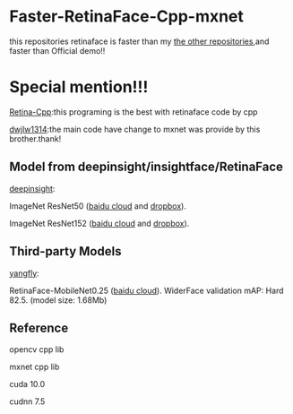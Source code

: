 # Faster-RetinaFace-Cpp-mxnet
this repositories retinaface is faster than my [the other repositories](https://github.com/ZHEQIUSHUI/Retinaface-Cpp-mxnet),and faster than Official demo!!

# Special mention!!!
[Retina-Cpp](https://github.com/Charrin/RetinaFace-Cpp):this programing is the best with retinaface code by cpp

[dwjlw1314](https://github.com/dwjlw1314):the main code have change to mxnet was provide by this brother.thank!

## Model from deepinsight/insightface/RetinaFace

[deepinsight](https://github.com/deepinsight/insightface/tree/master/RetinaFace):

 ImageNet ResNet50 ([baidu cloud](https://pan.baidu.com/s/1WAkU9ZA_j-OmzO-sdk9whA) and [dropbox](https://www.dropbox.com/s/48b850vmnaaasfl/imagenet-resnet-50.zip?dl=0)). 

 ImageNet ResNet152 ([baidu cloud](https://pan.baidu.com/s/1nzQ6CzmdKFzg8bM8ChZFQg) and [dropbox](https://www.dropbox.com/s/8ypcra4nqvm32v6/imagenet-resnet-152.zip?dl=0)).
 
 ## Third-party Models

[yangfly](https://github.com/yangfly): 

RetinaFace-MobileNet0.25 ([baidu cloud](https://pan.baidu.com/s/1P1ypO7VYUbNAezdvLm2m9w)).
WiderFace validation mAP: Hard 82.5. (model size: 1.68Mb)



## Reference

opencv cpp lib

mxnet cpp lib

cuda 10.0

cudnn 7.5
